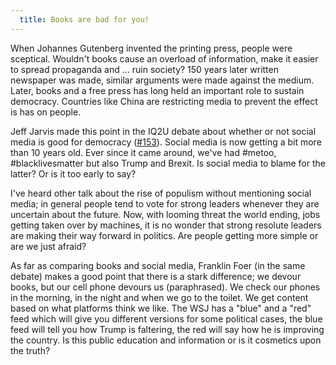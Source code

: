 ```yaml
---
  title: Books are bad for you!
---
```


When Johannes Gutenberg invented the printing press, people were sceptical. Wouldn't books cause an overload of information, make it easier to spread propaganda and ... ruin society?
150 years later written newspaper was made, similar arguments were made against the medium. Later, books and a free press has long held an important role to sustain democracy. Countries like China are restricting media to prevent the effect is has on people.

Jeff Jarvis made this point in the IQ2U debate about whether or not social media is good for democracy ([#153](https://player.fm/series/intelligence-squared-us-debates-2300998/ep-153-is-social-media-good-for-democracy)). Social media is now getting a bit more than 10 years old. Ever since it came around, we've had #metoo, #blacklivesmatter but also Trump and Brexit. Is social media to blame for the latter? Or is it too early to say? 

I've heard other talk about the rise of populism without mentioning social media; in general people tend to vote for strong leaders whenever they are uncertain about the future. Now, with looming threat the world ending, jobs getting taken over by machines, it is no wonder that strong resolute leaders are making their way forward in politics. Are people getting more simple or are we just afraid?

As far as comparing books and social media, Franklin Foer (in the same debate) makes a good point that there is a stark difference; we devour books, but our cell phone devours us (paraphrased). We check our phones in the morning, in the night and when we go to the toilet. We get content based on what platforms think we like. The WSJ has a "blue" and a "red" feed which will give you different versions for some political cases, the blue feed will tell you how Trump is faltering, the red will say how he is improving the country. Is this public education and information or is it cosmetics upon the truth?
